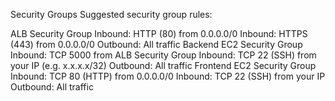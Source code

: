 Security Groups
Suggested security group rules:

ALB Security Group
Inbound: HTTP (80) from 0.0.0.0/0
Inbound: HTTPS (443) from 0.0.0.0/0
Outbound: All traffic
Backend EC2 Security Group
Inbound: TCP 5000 from ALB Security Group
Inbound: TCP 22 (SSH) from your IP (e.g. x.x.x.x/32)
Outbound: All traffic
Frontend EC2 Security Group
Inbound: TCP 80 (HTTP) from 0.0.0.0/0
Inbound: TCP 22 (SSH) from your IP
Outbound: All traffic
